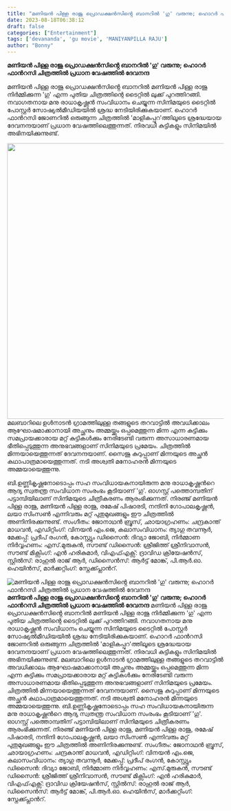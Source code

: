 ```yaml
---
title: "മണിയൻ പിള്ള രാജു പ്രൊഡക്ഷൻസിൻ്റെ ബാനറിൽ 'ഗു' വരുന്നു; ഹൊറർ ഫാന്‍റസി ചിത്രത്തിൽ പ്രധാന വേഷത്തിൽ ദേവനന്ദ"
date: 2023-08-18T06:38:12
draft: false
categories: ["Entertainment"]
tags: ['devananda', 'gu movie', 'MANIYANPILLA RAJU']
author: "Bonny"
---
```


<strong>മണിയൻ പിള്ള രാജു പ്രൊഡക്ഷൻസിൻ്റെ ബാനറിൽ 'ഗു' വരുന്നു; ഹൊറർ ഫാന്‍റസി ചിത്രത്തിൽ പ്രധാന വേഷത്തിൽ ദേവനന്ദ</strong>

മണിയൻ പിള്ള രാജു പ്രൊഡക്ഷൻസിൻ്റെ ബാനറിൽ മണിയൻ പിള്ള രാജു നിർമ്മിക്കുന്ന 'ഗു' എന്ന പുതിയ ചിത്രത്തിന്റെ ടൈറ്റിൽ ലുക്ക് പുറത്തിറങ്ങി. നവാഗതനായ മനു രാധാകൃഷ്ണൻ സംവിധാനം ചെയ്യുന്ന സിനിമയുടെ ടൈറ്റിൽ പോസ്റ്റർ സോഷ്യൽമീഡിയയിൽ ശ്രദ്ധ നേടിയിരിക്കുകയാണ്. ഹൊറർ ഫാന്‍റസി ജോണറിൽ ഒരുങ്ങുന്ന ചിത്രത്തിൽ 'മാളികപ്പുറ'ത്തിലൂടെ ശ്രദ്ധേയായ ദേവനന്ദയാണ്‌ പ്രധാന വേഷത്തിലെത്തുന്നത്. നിരവധി കുട്ടികളും സിനിമയിൽ അഭിനയിക്കുന്നുണ്ട്.

<a href="http://13.232.38.164/wp-content/uploads/2023/08/wffggggg.jpg"><img class="size-large wp-image-408160 aligncenter" src="http://13.232.38.164/wp-content/uploads/2023/08/wffggggg-1024x640.jpg" alt="" width="1024" height="640" /></a>മലബാറിലെ ഉൾനാടൻ ഗ്രാമത്തിലുള്ള തങ്ങളുടെ തറവാട്ടിൽ അവധിക്കാലം ആഘോഷമാക്കാനായി അച്ഛനും അമ്മയ്ക്കും ഒപ്പമെത്തുന്ന മിന്ന എന്ന കുട്ടിക്കും സമപ്രായക്കാരായ മറ്റ് കുട്ടികള്‍ക്കും നേരിടേണ്ടി വരുന്ന അസാധാരണമായ ഭീതിപ്പെടുത്തുന്ന അനുഭവങ്ങളാണ് സിനിമയുടെ പ്രമേയം. ചിത്രത്തിൽ മിന്നയായെത്തുന്നത് ദേവനന്ദയാണ്. സൈജു കുറുപ്പാണ് മിന്നയുടെ അച്ഛൻ കഥാപാത്രമായെത്തുന്നത്. നടി അശ്വതി മനോഹരൻ മിന്നയുടെ അമ്മയായെത്തുന്നു.

ബി.ഉണ്ണികൃഷ്ണനോടൊപ്പം സഹ സംവിധായകനായിരുന്ന മനു രാധാകൃഷ്ണന്‍റെ ആദ്യ സ്വതന്ത്ര സംവിധാന സംരംഭം കൂടിയാണ് 'ഗു'. ഓഗസ്റ്റ് പത്തൊമ്പതിന് പട്ടാമ്പിയിലാണ് സിനിമയുടെ ചിത്രീകരണം ആരംഭിക്കുന്നത്. നിരഞ്ജ് മണിയൻ പിള്ള രാജു, മണിയൻ പിള്ള രാജു, രമേഷ് പിഷാരടി, നന്ദിനി ഗോപാലകൃഷ്ണൻ, ലയാ സിംസൺ എന്നിവരും മറ്റ് പുതുമുഖങ്ങളും ഈ ചിത്രത്തിൽ അണിനിരക്കുന്നുണ്ട്. സംഗീതം: ജോനാഥൻ ബ്രൂസ്, ഛായാഗ്രഹണം: ചന്ദ്രകാന്ത് മാധവൻ, എഡിറ്റിംഗ്‌: വിനയൻ എം.ജെ, കലാസംവിധാനം: ത്യാഗു തവന്നൂ‍ർ, മേക്കപ്പ്: പ്രദീപ് രംഗൻ, കോസ്റ്റ്യും ഡിസൈൻ: ദിവ്യാ ജോബി, നിർമ്മാണ നിർവ്വഹണം: എസ്.മുരുകൻ, സൗണ്ട് ഡിസൈൻ: ശ്രീജിത്ത് ശ്രീനിവാസൻ, സൗണ്ട് മിക്സിംഗ്: എൻ ഹരികുമാർ‍, വിഎഫ്എക്സ്: ദ്രാവിഡ ക്രിയേഷൻസ്, സ്റ്റിൽസ്: രാഹുൽ രാജ് ആർ, ഡിസൈൻസ്: ആർട്ട് മോങ്ക്, പി.ആർ.ഓ. ഹെയിൻസ്, മാർക്കറ്റിംഗ്: സ്നേക്ക്പ്ലാന്‍റ്.


![മണിയൻ പിള്ള രാജു പ്രൊഡക്ഷൻസിൻ്റെ ബാനറിൽ 'ഗു' വരുന്നു; ഹൊറർ ഫാന്‍റസി ചിത്രത്തിൽ പ്രധാന വേഷത്തിൽ ദേവനന്ദ](http://13.232.38.164/wp-content/uploads/2023/08/wffggggg-1024x640.jpg)**മണിയൻ പിള്ള രാജു പ്രൊഡക്ഷൻസിൻ്റെ ബാനറിൽ 'ഗു' വരുന്നു; ഹൊറർ ഫാന്‍റസി ചിത്രത്തിൽ പ്രധാന വേഷത്തിൽ ദേവനന്ദ** മണിയൻ പിള്ള രാജു പ്രൊഡക്ഷൻസിൻ്റെ ബാനറിൽ മണിയൻ പിള്ള രാജു നിർമ്മിക്കുന്ന 'ഗു' എന്ന പുതിയ ചിത്രത്തിന്റെ ടൈറ്റിൽ ലുക്ക് പുറത്തിറങ്ങി. നവാഗതനായ മനു രാധാകൃഷ്ണൻ സംവിധാനം ചെയ്യുന്ന സിനിമയുടെ ടൈറ്റിൽ പോസ്റ്റർ സോഷ്യൽമീഡിയയിൽ ശ്രദ്ധ നേടിയിരിക്കുകയാണ്. ഹൊറർ ഫാന്‍റസി ജോണറിൽ ഒരുങ്ങുന്ന ചിത്രത്തിൽ 'മാളികപ്പുറ'ത്തിലൂടെ ശ്രദ്ധേയായ ദേവനന്ദയാണ്‌ പ്രധാന വേഷത്തിലെത്തുന്നത്. നിരവധി കുട്ടികളും സിനിമയിൽ അഭിനയിക്കുന്നുണ്ട്. [](http://13.232.38.164/wp-content/uploads/2023/08/wffggggg.jpg)മലബാറിലെ ഉൾനാടൻ ഗ്രാമത്തിലുള്ള തങ്ങളുടെ തറവാട്ടിൽ അവധിക്കാലം ആഘോഷമാക്കാനായി അച്ഛനും അമ്മയ്ക്കും ഒപ്പമെത്തുന്ന മിന്ന എന്ന കുട്ടിക്കും സമപ്രായക്കാരായ മറ്റ് കുട്ടികള്‍ക്കും നേരിടേണ്ടി വരുന്ന അസാധാരണമായ ഭീതിപ്പെടുത്തുന്ന അനുഭവങ്ങളാണ് സിനിമയുടെ പ്രമേയം. ചിത്രത്തിൽ മിന്നയായെത്തുന്നത് ദേവനന്ദയാണ്. സൈജു കുറുപ്പാണ് മിന്നയുടെ അച്ഛൻ കഥാപാത്രമായെത്തുന്നത്. നടി അശ്വതി മനോഹരൻ മിന്നയുടെ അമ്മയായെത്തുന്നു. ബി.ഉണ്ണികൃഷ്ണനോടൊപ്പം സഹ സംവിധായകനായിരുന്ന മനു രാധാകൃഷ്ണന്‍റെ ആദ്യ സ്വതന്ത്ര സംവിധാന സംരംഭം കൂടിയാണ് 'ഗു'. ഓഗസ്റ്റ് പത്തൊമ്പതിന് പട്ടാമ്പിയിലാണ് സിനിമയുടെ ചിത്രീകരണം ആരംഭിക്കുന്നത്. നിരഞ്ജ് മണിയൻ പിള്ള രാജു, മണിയൻ പിള്ള രാജു, രമേഷ് പിഷാരടി, നന്ദിനി ഗോപാലകൃഷ്ണൻ, ലയാ സിംസൺ എന്നിവരും മറ്റ് പുതുമുഖങ്ങളും ഈ ചിത്രത്തിൽ അണിനിരക്കുന്നുണ്ട്. സംഗീതം: ജോനാഥൻ ബ്രൂസ്, ഛായാഗ്രഹണം: ചന്ദ്രകാന്ത് മാധവൻ, എഡിറ്റിംഗ്‌: വിനയൻ എം.ജെ, കലാസംവിധാനം: ത്യാഗു തവന്നൂ‍ർ, മേക്കപ്പ്: പ്രദീപ് രംഗൻ, കോസ്റ്റ്യും ഡിസൈൻ: ദിവ്യാ ജോബി, നിർമ്മാണ നിർവ്വഹണം: എസ്.മുരുകൻ, സൗണ്ട് ഡിസൈൻ: ശ്രീജിത്ത് ശ്രീനിവാസൻ, സൗണ്ട് മിക്സിംഗ്: എൻ ഹരികുമാർ‍, വിഎഫ്എക്സ്: ദ്രാവിഡ ക്രിയേഷൻസ്, സ്റ്റിൽസ്: രാഹുൽ രാജ് ആർ, ഡിസൈൻസ്: ആർട്ട് മോങ്ക്, പി.ആർ.ഓ. ഹെയിൻസ്, മാർക്കറ്റിംഗ്: സ്നേക്ക്പ്ലാന്‍റ്.
